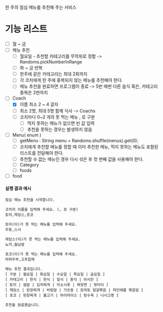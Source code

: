 한 주의 점심 메뉴를 추천해 주는 서비스

# 기능 리스트

- [ ] 월 ~ 금
- [ ] 메뉴 추천
	- [ ] 월요일 - 추천할 카테고리를 무작위로 정함 -> Randoms.pickNumberInRange
	- [ ] 화 ~ 금 반복
	- [ ] 한주에 같은 카테고리는 최대 2회까지
	- [ ] 각 코치에게 한 주에 중복되지 않는 메뉴를 추천해야 한다.
	- [ ] 메뉴 추천을 완료하면 프로그램이 종료 -> 5번 매번 다른 음식 혹은, 카테고리 중복은 2번까지
- [ ] Coach
	- [x] 이름 최소 2 ~ 4 글자
	- [ ] 최소 2명, 최대 5명 함께 식사  -> Coachs
	- [ ] 코치마다 0~2 개의 못 먹는 메뉴 , 로 구분
		- [ ] 먹지 못하는 메뉴가 없으면 빈 값 입력
		- [ ] 추천을 못하는 경우는 발생하지 않음
- [ ] Menu( enum )
	- [ ] getMenu : String menu = Randoms.shuffle(menus).get(0);
	- [ ] 코치에게 추천할 메뉴를 정할 때 이미 추천한 메뉴, 먹지 못하는 메뉴도 포함된 리스트를 전달해야 한다.
	- [ ] 추천할 수 없는 메뉴인 경우 다시 섞은 후 첫 번째 값을 사용해야 한다.
	- [ ] Category
	- [ ] foods
- [ ] food

#### 실행 결과 예시

```
점심 메뉴 추천을 시작합니다.

코치의 이름을 입력해 주세요. (, 로 구분)
토미,제임스,포코

토미(이)가 못 먹는 메뉴를 입력해 주세요.
우동,스시

제임스(이)가 못 먹는 메뉴를 입력해 주세요.
뇨끼,월남쌈

포코(이)가 못 먹는 메뉴를 입력해 주세요.
마파두부,고추잡채

메뉴 추천 결과입니다.
[ 구분 | 월요일 | 화요일 | 수요일 | 목요일 | 금요일 ]
[ 카테고리 | 한식 | 한식 | 일식 | 중식 | 아시안 ]
[ 토미 | 쌈밥 | 김치찌개 | 미소시루 | 짜장면 | 팟타이 ]
[ 제임스 | 된장찌개 | 비빔밥 | 가츠동 | 토마토 달걀볶음 | 파인애플 볶음밥 ]
[ 포코 | 된장찌개 | 불고기 | 하이라이스 | 탕수육 | 나시고렝 ]

추천을 완료했습니다.
```